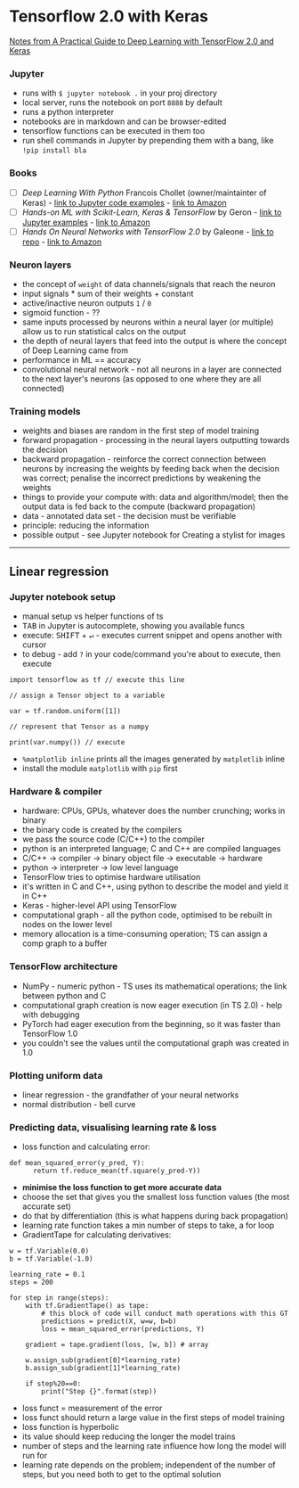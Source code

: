 # Tensorflow 2.0 with Keras

[Notes from A Practical Guide to Deep Learning with TensorFlow 2.0 and Keras](https://github.com/Vadikus/practicalDL)

### Jupyter

- runs with `$ jupyter notebook .` in your proj directory
- local server, runs the notebook on port `8888` by default
- runs a python interpreter
- notebooks are in markdown and can be browser-edited
- tensorflow functions can be executed in them too
- run shell commands in Jupyter by prepending them with a bang, like `!pip install bla`

### Books

- [ ] _Deep Learning With Python_ Francois Chollet (owner/maintainter of Keras) - [link to Jupyter code examples](https://github.com/fchollet/deep-learning-with-python-notebooks) - [link to Amazon](https://www.amazon.co.uk/gp/product/1617294438/)
- [ ] _Hands-on ML with Scikit-Learn, Keras & TensorFlow_ by Geron - [link to Jupyter examples](https://github.com/ageron/handson-ml2) - [link to Amazon](https://www.amazon.co.uk/gp/product/1492032646/)
- [ ] _Hands On Neural Networks with TensorFlow 2.0_ by Galeone - [link to repo](https://github.com/PacktPublishing/Hands-On-Neural-Networks-with-TensorFlow-2.0) - [link to Amazon](https://www.amazon.co.uk/gp/product/1789615550/)

### Neuron layers

- the concept of `weight` of data channels/signals that reach the neuron
- input signals \* sum of their weights + constant
- active/inactive neuron outputs `1` / `0`
- sigmoid function - ??
- same inputs processed by neurons within a neural layer (or multiple) allow us to run statistical calcs on the output
- the depth of neural layers that feed into the output is where the concept of Deep Learning came from
- performance in ML == accuracy
- convolutional neural network - not all neurons in a layer are connected to the next layer's neurons (as opposed to one where they are all connected)

### Training models

- weights and biases are random in the first step of model training
- forward propagation - processing in the neural layers outputting towards the decision
- backward propagation - reinforce the correct connection between neurons by increasing the weights by feeding back when the decision was correct; penalise the incorrect predictions by weakening the weights
- things to provide your compute with: data and algorithm/model; then the output data is fed back to the compute (backward propagation)
- data - annotated data set - the decision must be verifiable
- principle: reducing the information
- possible output - see Jupyter notebook for Creating a stylist for images

---

## Linear regression

### Jupyter notebook setup

- manual setup vs helper functions of ts
- <kbd>TAB</kbd> in Jupyter is autocomplete, showing you available funcs
- execute: <kbd>SHIFT</kbd> + <kbd>↵</kbd> - executes current snippet and opens another with cursor
- to debug - add `?` in your code/command you're about to execute, then execute

```
import tensorflow as tf // execute this line

// assign a Tensor object to a variable

var = tf.random.uniform([1])

// represent that Tensor as a numpy

print(var.numpy()) // execute
```

- `%matplotlib inline` prints all the images generated by `matplotlib` inline
- install the module `matplotlib` with `pip` first

### Hardware & compiler

- hardware: CPUs, GPUs, whatever does the number crunching; works in binary
- the binary code is created by the compilers
- we pass the source code (C/C++) to the compiler
- python is an interpreted language; C and C++ are compiled languages
- C/C++ -> compiler -> binary object file -> executable -> hardware
- python -> interpreter -> low level language
- TensorFlow tries to optimise hardware utilisation
- it's written in C and C++, using python to describe the model and yield it in C++
- Keras - higher-level API using TensorFlow
- computational graph - all the python code, optimised to be rebuilt in nodes on the lower level
- memory allocation is a time-consuming operation; TS can assign a comp graph to a buffer

### TensorFlow architecture

- NumPy - numeric python - TS uses its mathematical operations; the link between python and C
- computational graph creation is now eager execution (in TS 2.0) - help with debugging
- PyTorch had eager execution from the beginning, so it was faster than TensorFlow 1.0
- you couldn't see the values until the computational graph was created in 1.0

### Plotting uniform data

- linear regression - the grandfather of your neural networks
- normal distribution - bell curve

### Predicting data, visualising learning rate & loss

- loss function and calculating error:

```
def mean_squared_error(y_pred, Y):
      return tf.reduce_mean(tf.square(y_pred-Y))
```

- **minimise the loss function to get more accurate data**
- choose the set that gives you the smallest loss function values (the most accurate set)
- do that by differentiation (this is what happens during back propagation)
- learning rate function takes a min number of steps to take, a for loop
- GradientTape for calculating derivatives:

```
w = tf.Variable(0.0)
b = tf.Variable(-1.0)

learning_rate = 0.1
steps = 200

for step in range(steps):
    with tf.GradientTape() as tape:
        # this block of code will conduct math operations with this GT
        predictions = predict(X, w=w, b=b)
        loss = mean_squared_error(predictions, Y)

    gradient = tape.gradient(loss, [w, b]) # array

    w.assign_sub(gradient[0]*learning_rate)
    b.assign_sub(gradient[1]*learning_rate)

    if step%20==0:
        print("Step {}".format(step))
```

- loss funct = measurement of the error
- loss funct should return a large value in the first steps of model training
- loss function is hyperbolic
- its value should keep reducing the longer the model trains
- number of steps and the learning rate influence how long the model will run for
- learning rate depends on the problem; independent of the number of steps, but you need both to get to the optimal solution
